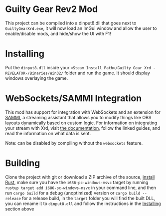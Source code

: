 # Guilty Gear Rev2 Mod
This project can be compiled into a dinput8.dll that goes next to `GuiltyGearXrd.exe`, it will now load an ImGui window and allow the user to enable/disable mods, and hide/show the UI with F1!

# Installing
Put the `dinput8.dll` inside your `<Steam Install Path>/Guilty Gear Xrd -REVELATOR-/Binaries/Win32/` folder and run the game. It should display windows overlaying the game.

# WebSockets/SAMMI Integration
This mod has support for integration with WebSockets and an extension for [SAMMI](https://sammi.solutions/), a streaming assistant that allows you to modify things like OBS layouts dynamically based on custom logic. For information on integrating your stream with Xrd, visit [the documentation](WEBSOCKETS_INFO.md), follow the linked guides, and read the information on what data is sent.

Note: can be disabled by compiling without the `websockets` feature.

# Building
Clone the project with git or download a ZIP archive of the source, [install Rust](https://rustup.rs/), make sure you have the `i686-pc-windows-msvc` target by running `rustup target add i686-pc-windows-msvc` in your command line, and then run `cargo build` for a debug (unoptimized) version or `cargo build --release` for a release build, in the `target` folder you will find the built DLL, you can rename it to `dinput8.dll` and follow the instructions in the [Installing](#installing) section above
